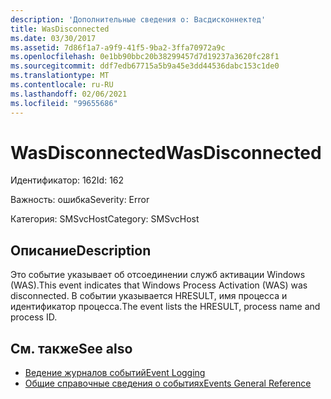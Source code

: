 ```yaml
---
description: 'Дополнительные сведения о: Васдисконнектед'
title: WasDisconnected
ms.date: 03/30/2017
ms.assetid: 7d86f1a7-a9f9-41f5-9ba2-3ffa70972a9c
ms.openlocfilehash: 0e1bb90bbc20b38299457d7d19237a3620fc28f1
ms.sourcegitcommit: ddf7edb67715a5b9a45e3dd44536dabc153c1de0
ms.translationtype: MT
ms.contentlocale: ru-RU
ms.lasthandoff: 02/06/2021
ms.locfileid: "99655686"
---
```

# <a name="wasdisconnected"></a><span data-ttu-id="e80be-103">WasDisconnected</span><span class="sxs-lookup"><span data-stu-id="e80be-103">WasDisconnected</span></span>

<span data-ttu-id="e80be-104">Идентификатор: 162</span><span class="sxs-lookup"><span data-stu-id="e80be-104">Id: 162</span></span>  
  
 <span data-ttu-id="e80be-105">Важность: ошибка</span><span class="sxs-lookup"><span data-stu-id="e80be-105">Severity: Error</span></span>  
  
 <span data-ttu-id="e80be-106">Категория: SMSvcHost</span><span class="sxs-lookup"><span data-stu-id="e80be-106">Category: SMSvcHost</span></span>  
  
## <a name="description"></a><span data-ttu-id="e80be-107">Описание</span><span class="sxs-lookup"><span data-stu-id="e80be-107">Description</span></span>  

 <span data-ttu-id="e80be-108">Это событие указывает об отсоединении служб активации Windows (WAS).</span><span class="sxs-lookup"><span data-stu-id="e80be-108">This event indicates that Windows Process Activation (WAS) was disconnected.</span></span> <span data-ttu-id="e80be-109">В событии указывается HRESULT, имя процесса и идентификатор процесса.</span><span class="sxs-lookup"><span data-stu-id="e80be-109">The event lists the HRESULT, process name and process ID.</span></span>  
  
## <a name="see-also"></a><span data-ttu-id="e80be-110">См. также</span><span class="sxs-lookup"><span data-stu-id="e80be-110">See also</span></span>

- [<span data-ttu-id="e80be-111">Ведение журналов событий</span><span class="sxs-lookup"><span data-stu-id="e80be-111">Event Logging</span></span>](index.md)
- [<span data-ttu-id="e80be-112">Общие справочные сведения о событиях</span><span class="sxs-lookup"><span data-stu-id="e80be-112">Events General Reference</span></span>](events-general-reference.md)
